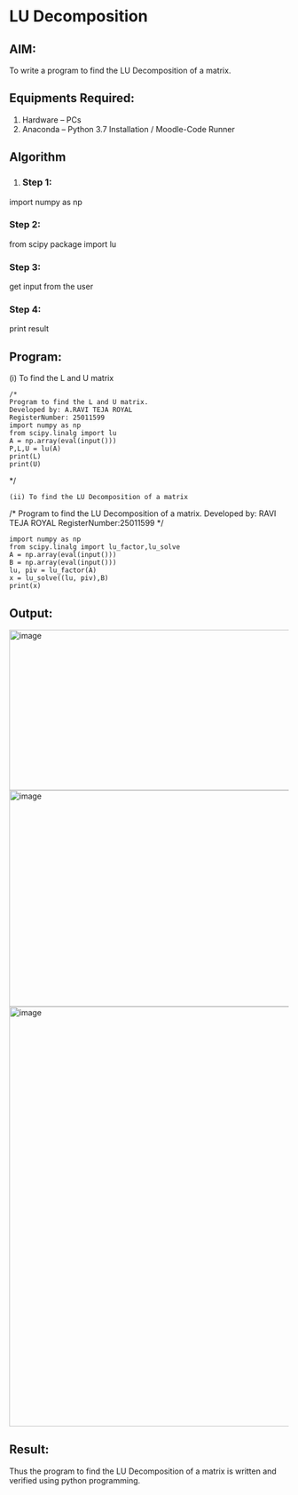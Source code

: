 # LU Decomposition 

## AIM:
To write a program to find the LU Decomposition of a matrix.

## Equipments Required:
1. Hardware – PCs
2. Anaconda – Python 3.7 Installation / Moodle-Code Runner

## Algorithm
1. ### Step 1:
import numpy as np
### Step 2:
from scipy package import lu
### Step 3:
get input from the user
### Step 4:
print result
## Program:
(i) To find the L and U matrix
```
/*
Program to find the L and U matrix.
Developed by: A.RAVI TEJA ROYAL
RegisterNumber: 25011599
import numpy as np
from scipy.linalg import lu
A = np.array(eval(input()))
P,L,U = lu(A)
print(L)
print(U)
```
*/
```
(ii) To find the LU Decomposition of a matrix
```
/*
Program to find the LU Decomposition of a matrix.
Developed by: RAVI TEJA ROYAL
RegisterNumber:25011599 
*/
```# To print X matrix (solution to the equations)
import numpy as np
from scipy.linalg import lu_factor,lu_solve
A = np.array(eval(input()))
B = np.array(eval(input()))
lu, piv = lu_factor(A)
x = lu_solve((lu, piv),B)
print(x)
```
## Output:

<img width="768" height="289" alt="image" src="https://github.com/user-attachments/assets/8dc8f545-698b-45bb-a3e3-eeb087819a85" />
<img width="1175" height="390" alt="image" src="https://github.com/user-attachments/assets/a4b0e720-8a89-4650-9979-a2b585be0462" />
<img width="851" height="756" alt="image" src="https://github.com/user-attachments/assets/845082fb-0696-40a7-aecd-69169db534b8" />


## Result:
Thus the program to find the LU Decomposition of a matrix is written and verified using python programming.

